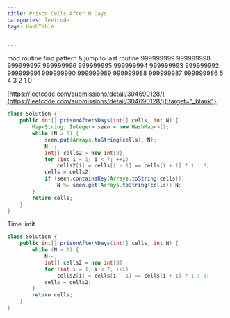 ```yaml
---
title: Prison Cells After N Days
categories: leetcode
tags: HashTable


---
```


mod routine
find pattern & jump to last routine
999999999
999999998
999999997
999999996
999999995
999999994
999999993
999999992
999999991
999999990
999999989
999999988
999999987
999999986
5
4
3
2
1
0

[https://leetcode.com/submissions/detail/304690128/](https://leetcode.com/submissions/detail/304690128/){:target="_blank"}

```java
class Solution {
    public int[] prisonAfterNDays(int[] cells, int N) {
        Map<String, Integer> seen = new HashMap<>();
        while (N > 0) {
            seen.put(Arrays.toString(cells), N);
            N--;
            int[] cells2 = new int[8];
            for (int i = 1; i < 7; ++i)
                cells2[i] = cells[i - 1] == cells[i + 1] ? 1 : 0;
            cells = cells2;
            if (seen.containsKey(Arrays.toString(cells)))
                N %= seen.get(Arrays.toString(cells))-N;
        }
        return cells;
    }
}
```

Time limit
```java
class Solution {
    public int[] prisonAfterNDays(int[] cells, int N) {
        while (N > 0) {
            N--;
            int[] cells2 = new int[8];
            for (int i = 1; i < 7; ++i)
                cells2[i] = cells[i - 1] == cells[i + 1] ? 1 : 0;
            cells = cells2;
        }
        return cells;
    }
}
```
